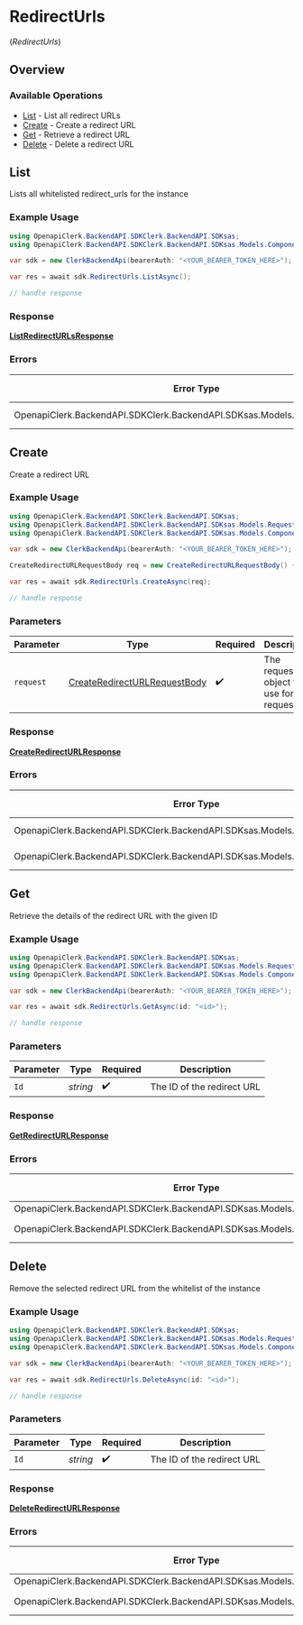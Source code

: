 # RedirectUrls
(*RedirectUrls*)

## Overview

### Available Operations

* [List](#list) - List all redirect URLs
* [Create](#create) - Create a redirect URL
* [Get](#get) - Retrieve a redirect URL
* [Delete](#delete) - Delete a redirect URL

## List

Lists all whitelisted redirect_urls for the instance

### Example Usage

```csharp
using OpenapiClerk.BackendAPI.SDKClerk.BackendAPI.SDKsas;
using OpenapiClerk.BackendAPI.SDKClerk.BackendAPI.SDKsas.Models.Components;

var sdk = new ClerkBackendApi(bearerAuth: "<YOUR_BEARER_TOKEN_HERE>");

var res = await sdk.RedirectUrls.ListAsync();

// handle response
```

### Response

**[ListRedirectURLsResponse](../../Models/Requests/ListRedirectURLsResponse.md)**

### Errors

| Error Type                                                                    | Status Code                                                                   | Content Type                                                                  |
| ----------------------------------------------------------------------------- | ----------------------------------------------------------------------------- | ----------------------------------------------------------------------------- |
| OpenapiClerk.BackendAPI.SDKClerk.BackendAPI.SDKsas.Models.Errors.APIException | 4XX, 5XX                                                                      | \*/\*                                                                         |

## Create

Create a redirect URL

### Example Usage

```csharp
using OpenapiClerk.BackendAPI.SDKClerk.BackendAPI.SDKsas;
using OpenapiClerk.BackendAPI.SDKClerk.BackendAPI.SDKsas.Models.Requests;
using OpenapiClerk.BackendAPI.SDKClerk.BackendAPI.SDKsas.Models.Components;

var sdk = new ClerkBackendApi(bearerAuth: "<YOUR_BEARER_TOKEN_HERE>");

CreateRedirectURLRequestBody req = new CreateRedirectURLRequestBody() {};

var res = await sdk.RedirectUrls.CreateAsync(req);

// handle response
```

### Parameters

| Parameter                                                                             | Type                                                                                  | Required                                                                              | Description                                                                           |
| ------------------------------------------------------------------------------------- | ------------------------------------------------------------------------------------- | ------------------------------------------------------------------------------------- | ------------------------------------------------------------------------------------- |
| `request`                                                                             | [CreateRedirectURLRequestBody](../../Models/Requests/CreateRedirectURLRequestBody.md) | :heavy_check_mark:                                                                    | The request object to use for the request.                                            |

### Response

**[CreateRedirectURLResponse](../../Models/Requests/CreateRedirectURLResponse.md)**

### Errors

| Error Type                                                                    | Status Code                                                                   | Content Type                                                                  |
| ----------------------------------------------------------------------------- | ----------------------------------------------------------------------------- | ----------------------------------------------------------------------------- |
| OpenapiClerk.BackendAPI.SDKClerk.BackendAPI.SDKsas.Models.Errors.ClerkErrors  | 400, 422                                                                      | application/json                                                              |
| OpenapiClerk.BackendAPI.SDKClerk.BackendAPI.SDKsas.Models.Errors.APIException | 4XX, 5XX                                                                      | \*/\*                                                                         |

## Get

Retrieve the details of the redirect URL with the given ID

### Example Usage

```csharp
using OpenapiClerk.BackendAPI.SDKClerk.BackendAPI.SDKsas;
using OpenapiClerk.BackendAPI.SDKClerk.BackendAPI.SDKsas.Models.Requests;
using OpenapiClerk.BackendAPI.SDKClerk.BackendAPI.SDKsas.Models.Components;

var sdk = new ClerkBackendApi(bearerAuth: "<YOUR_BEARER_TOKEN_HERE>");

var res = await sdk.RedirectUrls.GetAsync(id: "<id>");

// handle response
```

### Parameters

| Parameter                  | Type                       | Required                   | Description                |
| -------------------------- | -------------------------- | -------------------------- | -------------------------- |
| `Id`                       | *string*                   | :heavy_check_mark:         | The ID of the redirect URL |

### Response

**[GetRedirectURLResponse](../../Models/Requests/GetRedirectURLResponse.md)**

### Errors

| Error Type                                                                    | Status Code                                                                   | Content Type                                                                  |
| ----------------------------------------------------------------------------- | ----------------------------------------------------------------------------- | ----------------------------------------------------------------------------- |
| OpenapiClerk.BackendAPI.SDKClerk.BackendAPI.SDKsas.Models.Errors.ClerkErrors  | 404                                                                           | application/json                                                              |
| OpenapiClerk.BackendAPI.SDKClerk.BackendAPI.SDKsas.Models.Errors.APIException | 4XX, 5XX                                                                      | \*/\*                                                                         |

## Delete

Remove the selected redirect URL from the whitelist of the instance

### Example Usage

```csharp
using OpenapiClerk.BackendAPI.SDKClerk.BackendAPI.SDKsas;
using OpenapiClerk.BackendAPI.SDKClerk.BackendAPI.SDKsas.Models.Requests;
using OpenapiClerk.BackendAPI.SDKClerk.BackendAPI.SDKsas.Models.Components;

var sdk = new ClerkBackendApi(bearerAuth: "<YOUR_BEARER_TOKEN_HERE>");

var res = await sdk.RedirectUrls.DeleteAsync(id: "<id>");

// handle response
```

### Parameters

| Parameter                  | Type                       | Required                   | Description                |
| -------------------------- | -------------------------- | -------------------------- | -------------------------- |
| `Id`                       | *string*                   | :heavy_check_mark:         | The ID of the redirect URL |

### Response

**[DeleteRedirectURLResponse](../../Models/Requests/DeleteRedirectURLResponse.md)**

### Errors

| Error Type                                                                    | Status Code                                                                   | Content Type                                                                  |
| ----------------------------------------------------------------------------- | ----------------------------------------------------------------------------- | ----------------------------------------------------------------------------- |
| OpenapiClerk.BackendAPI.SDKClerk.BackendAPI.SDKsas.Models.Errors.ClerkErrors  | 404                                                                           | application/json                                                              |
| OpenapiClerk.BackendAPI.SDKClerk.BackendAPI.SDKsas.Models.Errors.APIException | 4XX, 5XX                                                                      | \*/\*                                                                         |